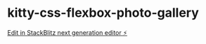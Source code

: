 # kitty-css-flexbox-photo-gallery

[Edit in StackBlitz next generation editor ⚡️](https://stackblitz.com/~/github.com/GeauxWeisbeck4/kitty-css-flexbox-photo-gallery)